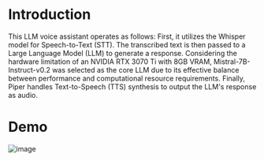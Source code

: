 # Introduction
This LLM voice assistant operates as follows: First, it utilizes the Whisper model for Speech-to-Text (STT). The transcribed text is then passed to a Large Language Model (LLM) to generate a response. Considering the hardware limitation of an NVIDIA RTX 3070 Ti with 8GB VRAM, Mistral-7B-Instruct-v0.2 was selected as the core LLM due to its effective balance between performance and computational resource requirements. Finally, Piper handles Text-to-Speech (TTS) synthesis to output the LLM's response as audio.

# Demo
![image](https://github.com/user-attachments/assets/c43cd712-2528-479b-8a97-950bb7bcc2b7)

